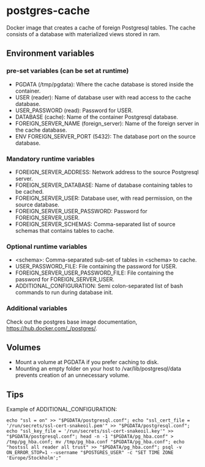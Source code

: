 # postgres-cache
Docker image that creates a cache of foreign Postgresql tables. The cache consists of a database with materialized views stored in ram.

## Environment variables
### pre-set variables (can be set at runtime)
* PGDATA (/tmp/pgdata): Where the cache database is stored inside the container.
* USER (reader): Name of database user with read access to the cache database.
* USER_PASSWORD (read): Password for USER.
* DATABASE (cache): Name of the container Postgresql database.
* FOREIGN_SERVER_NAME (foreign_server): Name of the foreign server in the cache database.
* ENV FOREIGN_SERVER_PORT (5432): The database port on the source database.

### Mandatory runtime variables
* FOREIGN_SERVER_ADDRESS: Network address to the source Postgresql server.
* FOREIGN_SERVER_DATABASE: Name of database containing tables to be cached.
* FOREIGN_SERVER_USER: Database user, with read permission, on the source database.
* FOREIGN_SERVER_USER_PASSWORD: Password for FOREIGN_SERVER_USER.
* FOREIGN_SERVER_SCHEMAS: Comma-separated list of source schemas that contains tables to cache.

### Optional runtime variables
* \<schema\>: Comma-separated sub-set of tables in \<schema\> to cache.
* USER_PASSWORD_FILE: File containing the password for USER.
* FOREIGN_SERVER_USER_PASSWORD_FILE: File containing the password for FOREIGN_SERVER_USER.
* ADDITIONAL_CONFIGURATION: Semi colon-separated list of bash commands to run during database init.

### Additional variables
Check out the postgres base image documentation, https://hub.docker.com/_/postgres/.

## Volumes
* Mount a volume at PGDATA if you prefer caching to disk.
* Mounting an empty folder on your host to /var/lib/postgresql/data prevents creation of an unnecessary volume.

## Tips
Example of ADDITIONAL_CONFIGURATION:
```
echo "ssl = on" >> "$PGDATA/postgresql.conf"; echo "ssl_cert_file = '/run/secrets/ssl-cert-snakeoil.pem'" >> "$PGDATA/postgresql.conf"; echo "ssl_key_file = '/run/secrets/ssl-cert-snakeoil.key'" >> "$PGDATA/postgresql.conf"; head -n -1 "$PGDATA/pg_hba.conf" > /tmp/pg_hba.conf; mv /tmp/pg_hba.conf "$PGDATA/pg_hba.conf"; echo "hostssl all reader all trust" >> "$PGDATA/pg_hba.conf"; psql -v ON_ERROR_STOP=1 --username "$POSTGRES_USER" -c "SET TIME ZONE 'Europe/Stockholm';"
```
